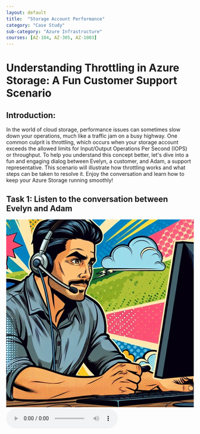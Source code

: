 ```yaml
---
layout: default
title:  "Storage Account Performance"
category: "Case Study"
sub-category: "Azure Infrastructure"
courses: [AZ-104, AZ-305, AZ-1003]
---
```

# Understanding Throttling in Azure Storage: A Fun Customer Support Scenario

## Introduction:

In the world of cloud storage, performance issues can sometimes slow down your operations, much like a traffic jam on a busy highway. One common culprit is throttling, which occurs when your storage account exceeds the allowed limits for Input/Output Operations Per Second (IOPS) or throughput. To help you understand this concept better, let's dive into a fun and engaging dialog between Evelyn, a customer, and Adam, a support representative. This scenario will illustrate how throttling works and what steps can be taken to resolve it. Enjoy the conversation and learn how to keep your Azure Storage running smoothly!


## Task 1: Listen to the conversation between Evelyn and Adam
<a href="./images/cc1.png">
  <img src="./images/cc1.png" alt="Evelyn talking to Adam over the phone">
</a>
<br>
<audio controls>
  <source src=" /iengage/project-files/case-study/Azure Infrastructure/videos/storageperformance.m4a" type="audio/mpeg"> 
  Your browser does not support the audio element.
</audio>


